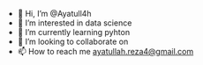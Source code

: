 - 👋 Hi, I’m @Ayatull4h
- 👀 I’m interested in data science
- 🌱 I’m currently learning pyhton
- 💞️ I’m looking to collaborate on 
- 📫 How to reach me ayatullah.reza4@gmail.com

<!---
Ayatull4h/Ayatull4h is a ✨ special ✨ repository because its `README.md` (this file) appears on your GitHub profile.
You can click the Preview link to take a look at your changes.
--->
